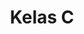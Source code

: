 ---
date:  ""
draft: false
title: "Kelas C"
cases:
    - lead: "Instruction 1"
      desc: "Lorem Ipsum is simply dummy text of the printing and typesetting industry. Lorem Ipsum has been the industry's standard"
      prev:
        file:
        link:
        audio:
        video:
        image:
    - lead: "Instruction 2"
      desc: "Lorem Ipsum is simply dummy text of the printing and typesetting industry. Lorem Ipsum has been the industry's standard"
      prev:
        file:
        link:
        audio:
        video:
        image:
    - lead: "Instruction 3"
      desc: "Lorem Ipsum is simply dummy text of the printing and typesetting industry. Lorem Ipsum has been the industry's standard"
      prev:
        file:
        link:
        audio:
        video:
        image:
    - lead: "Instruction 4"
      desc: "Lorem Ipsum is simply dummy text of the printing and typesetting industry. Lorem Ipsum has been the industry's standard"
      prev:
        file:
        link:
        audio:
        video:
        image:
submit:
    name: ""
    link: ""
    regs: ""
opened:
    year: 2025
    days: 1
    month: 7
    hours: 20
    minute: 15
closed:
    year: 2025
    days: 1
    month: 7
    hours: 20
    minute: 15 
metadata:
    index: false
    thumb: "cover.jpg"
    author: ["Gibran Zizzami"]
description: "Latihan untuk pendalaman pembelajaran array 1."
---